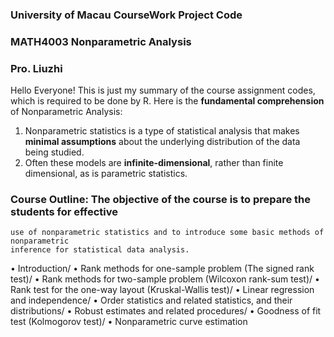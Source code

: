 ### University of Macau CourseWork Project Code
### MATH4003 Nonparametric Analysis
### Pro. Liuzhi

Hello Everyone!
This is just my summary of the course assignment codes, which is required to be done by R.
Here is the **fundamental comprehension** of Nonparametric Analysis:
1. Nonparametric statistics is a type of statistical analysis that makes **minimal assumptions** about the underlying distribution of the data being studied.
2. Often these models are **infinite-dimensional**, rather than finite dimensional, as is parametric statistics.

### Course Outline: The objective of the course is to prepare the students for effective
    use of nonparametric statistics and to introduce some basic methods of nonparametric
    inference for statistical data analysis.
• Introduction/
• Rank methods for one-sample problem (The signed rank test)/
• Rank methods for two-sample problem (Wilcoxon rank-sum test)/
• Rank test for the one-way layout (Kruskal-Wallis test)/
• Linear regression and independence/
• Order statistics and related statistics, and their distributions/
• Robust estimates and related procedures/
• Goodness of fit test (Kolmogorov test)/
• Nonparametric curve estimation
